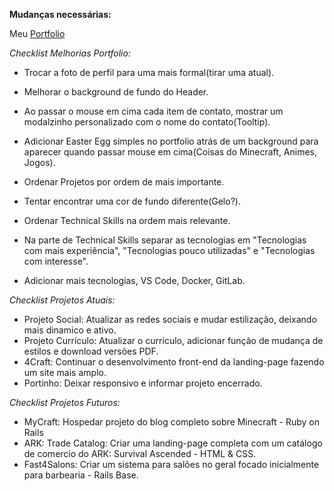 **Mudanças necessárias:**

Meu [Portfolio](https://lucasact4.github.io/)

*Checklist Melhorias Portfolio:*
- Trocar a foto de perfil para uma mais formal(tirar uma atual).
- Melhorar o background de fundo do Header.
- Ao passar o mouse em cima cada item de contato, mostrar um modalzinho personalizado com o nome do contato(Tooltip).
- Adicionar Easter Egg simples no portfolio atrás de um background para aparecer quando passar mouse em cima(Coisas do Minecraft, Animes, Jogos).

- Ordenar Projetos por ordem de mais importante.
- Tentar encontrar uma cor de fundo diferente(Gelo?).

- Ordenar Technical Skills na ordem mais relevante.
- Na parte de Technical Skills separar as tecnologias em "Tecnologias com mais experiência", "Tecnologias pouco utilizadas" e "Tecnologias com interesse".
- Adicionar mais tecnologias, VS Code, Docker, GitLab.

*Checklist Projetos Atuais:*
- Projeto Social: Atualizar as redes sociais e mudar estilização, deixando mais dinamico e ativo.
- Projeto Currículo: Atualizar o currículo, adicionar função de mudança de estilos e download versões PDF.
- 4Craft: Continuar o desenvolvimento front-end da landing-page fazendo um site mais amplo.
- Portinho: Deixar responsivo e informar projeto encerrado.

*Checklist Projetos Futuros:*
- MyCraft: Hospedar projeto do blog completo sobre Minecraft - Ruby on Rails
- ARK: Trade Catalog: Criar uma landing-page completa com um catálogo de comercio do ARK: Survival Ascended - HTML & CSS.
- Fast4Salons: Criar um sistema para salões no geral focado inicialmente para barbearia - Rails Base.

